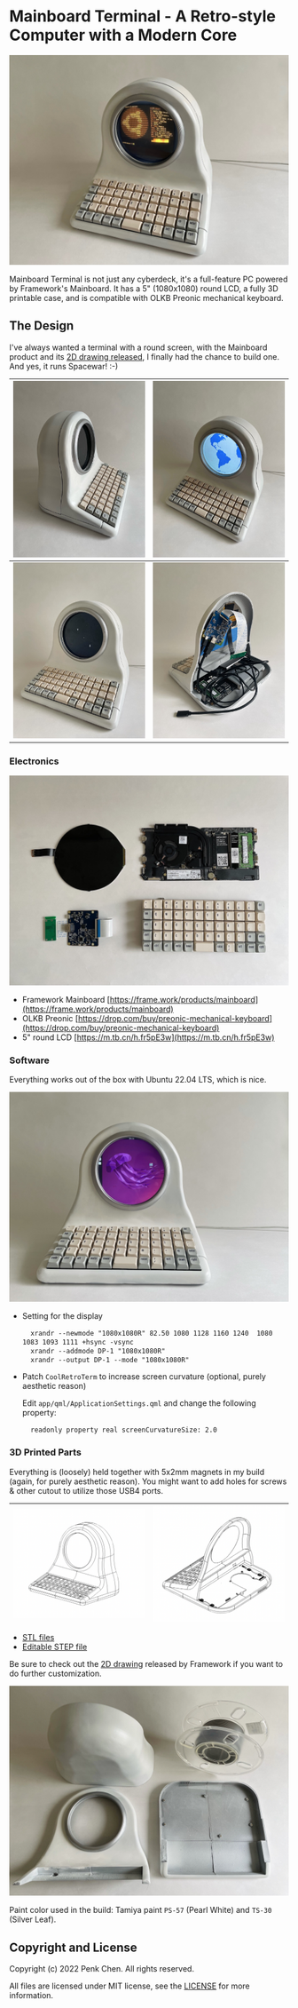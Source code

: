 # Mainboard Terminal - A Retro-style Computer with a Modern Core

![](images/mainboard-terminal-heroshot.jpg)

Mainboard Terminal is not just any cyberdeck, it's a full-feature PC powered by Framework's Mainboard. 
It has a 5" (1080x1080) round LCD, a fully 3D printable case, and is compatible with OLKB Preonic mechanical keyboard. 

## The Design 

I've always wanted a terminal with a round screen, with the Mainboard product and its [2D drawing released](https://github.com/FrameworkComputer/Mainboard), I finally had the chance to build one. 
And yes, it runs Spacewar! :-)

| ![](images/mainboard-terminal-sideview.jpg) | ![](images/mainboard-terminal-isometricview.jpg) | 
|-----------------------------|-----------------------------|
| ![](images/mainboard-terminal-spacewar.jpg) | ![](images/mainboard-terminal-internal.jpg) |

### Electronics 

![](images/mainboard-terminal-electronics.jpg)

- Framework Mainboard [https://frame.work/products/mainboard](https://frame.work/products/mainboard) 
- OLKB Preonic [https://drop.com/buy/preonic-mechanical-keyboard](https://drop.com/buy/preonic-mechanical-keyboard) 
- 5" round LCD [https://m.tb.cn/h.fr5pE3w](https://m.tb.cn/h.fr5pE3w)

### Software 

Everything works out of the box with Ubuntu 22.04 LTS, which is nice. 

![](images/mainboard-termianl-ubuntu.jpg) 

- Setting for the display 

        xrandr --newmode "1080x1080R" 82.50 1080 1128 1160 1240  1080 1083 1093 1111 +hsync -vsync
        xrandr --addmode DP-1 "1080x1080R"
        xrandr --output DP-1 --mode "1080x1080R"

- Patch `CoolRetroTerm` to increase screen curvature (optional, purely aesthetic reason) 

    Edit `app/qml/ApplicationSettings.qml` and change the following property: 

        readonly property real screenCurvatureSize: 2.0

### 3D Printed Parts

Everything is (loosely) held together with 5x2mm magnets in my build (again, for purely aesthetic reason). You might want to add holes for screws & other cutout to utilize those USB4 ports. 

| ![](images/mainboard-terminal-rendering-1.png) | ![](images/mainboard-terminal-rendering-2.png)| 
|-----------------------------|-----------------------------|

- [STL files](model/STL)
- [Editable STEP file](model/Mainboard-Terminal.step)

Be sure to check out the [2D drawing](https://github.com/FrameworkComputer/Mainboard/tree/main/Mechanical/2D) released by Framework if you want to do further customization. 

![](images/mainboard-terminal-printed-parts.jpg)

Paint color used in the build: Tamiya paint `PS-57` (Pearl White) and `TS-30` (Silver Leaf). 

## Copyright and License

Copyright (c) 2022 Penk Chen. All rights reserved.

All files are licensed under MIT license, see the [LICENSE](LICENSE) for more information.